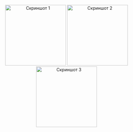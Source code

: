 <p align="center">
    <img src="https://i.ibb.co/DfCjkhX6/2025-02-23-15-37-03.png" alt="Скриншот 1" width="200"/>
    <img src="https://i.ibb.co/V085GFVk/2025-02-23-15-36-44.png" alt="Скриншот 2" width="200"/>
    <img src="https://i.ibb.co/wZwpvzvy/2025-02-23-15-36-54.png" alt="Скриншот 3" width="200"/>
</p>
